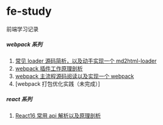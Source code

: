 # fe-study

前端学习记录

##### webpack 系列

1. <a href="https://58fe.com/topic/5e7d8e9d60a6ab0031f4a7f9" target="_blank">常见 loader 源码简析，以及动手实现一个 md2html-loader</a>
2. <a href="https://58fe.com/topic/5e8c137160a6ab0031f4a7fb" target="_blank">webpack 插件工作原理剖析</a>
3. <a href="https://58fe.com/topic/5eee458e232fe30031ef9e17" target="_blank">webpack 主流程源码阅读以及实现一个 webpack</a>
4. [webpack 打包优化实践（未完成）]

##### react 系列

1. <a href="https://github.com/6fedcom/fe-blog/tree/master/blog/React16-commonly-used-API-analysis" target="_blank">React16 常用 api 解析以及原理剖析</a>
